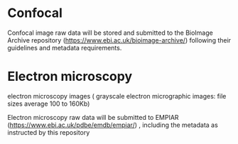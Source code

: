 # Confocal

Confocal image raw data will be stored and submitted to the BioImage Archive repository (https://www.ebi.ac.uk/bioimage-archive/) following their guidelines and metadata requirements.

# Electron microscopy

electron microscopy images ( grayscale electron micrographic images: file sizes average 100 to 160Kb)

Electron microscopy raw data will be submitted to EMPIAR (https://www.ebi.ac.uk/pdbe/emdb/empiar/) , including the metadata as instructed by this repository
